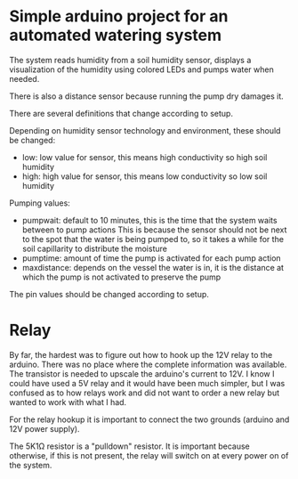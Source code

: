 Simple arduino project for an automated watering system
=======================================================

The system reads humidity from a soil humidity sensor, displays a visualization of the humidity using colored LEDs and pumps water when needed.

There is also a distance sensor because running the pump dry damages it.

There are several definitions that change according to setup.

Depending on humidity sensor technology and environment, these should be changed:
 - low: low value for sensor, this means high conductivity so high soil humidity
 - high: high value for sensor, this means low conductivity so low soil humidity

Pumping values:
 - pumpwait: default to 10 minutes, this is the time that the system waits between to pump actions
   This is because the sensor should not be next to the spot that the water is being pumped to, so it takes a while for the soil capillarity to distribute the moisture
 - pumptime: amount of time the pump is activated for each pump action
 - maxdistance: depends on the vessel the water is in, it is the distance at which the pump is not activated to preserve the pump

The pin values should be changed according to setup.

Relay
=====

By far, the hardest was to figure out how to hook up the 12V relay to the arduino. There was no place where the complete information was available. The transistor is needed to upscale the arduino's current to 12V.
I know I could have used a 5V relay and it would have been much simpler, but I was confused as to how relays work and did not want to order a new relay but wanted to work with what I had.

For the relay hookup it is important to connect the two grounds (arduino and 12V power supply).

The 5K1Ω resistor is a "pulldown" resistor. It is important because otherwise, if this is not present, the relay will switch on at every power on of the system.
